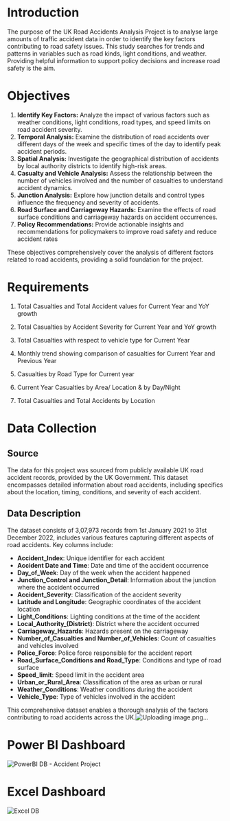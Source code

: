 # Introduction
The purpose of the UK Road Accidents Analysis Project is to analyse large amounts of traffic accident data in order to identify the key factors contributing to road safety issues. This study searches for trends and patterns in variables such as road kinds, light conditions, and weather. Providing helpful information to support policy decisions and increase road safety is the aim.
# Objectives
1. **Identify Key Factors:** Analyze the impact of various factors such as weather conditions, light conditions, road types, and speed limits on road accident severity.
2. **Temporal Analysis:** Examine the distribution of road accidents over different days of the week and specific times of the day to identify peak accident periods.
3. **Spatial Analysis:** Investigate the geographical distribution of accidents by local authority districts to identify high-risk areas.
4. **Casualty and Vehicle Analysis:** Assess the relationship between the number of vehicles involved and the number of casualties to understand accident dynamics.
5. **Junction Analysis:** Explore how junction details and control types influence the frequency and severity of accidents.
6. **Road Surface and Carriageway Hazards:** Examine the effects of road surface conditions and carriageway hazards on accident occurrences.
7. **Policy Recommendations:** Provide actionable insights and recommendations for policymakers to improve road safety and reduce accident rates

These objectives comprehensively cover the analysis of different factors related to road accidents, providing a solid foundation for the project.
# Requirements
1.	Total Casualties and Total Accident values for Current Year and YoY growth

2.	Total Casualties by Accident Severity for Current Year and YoY growth

3.	Total Casualties with respect to vehicle type for Current Year

4.	Monthly trend showing comparison of casualties for Current Year and Previous Year

5.	Casualties by Road Type for Current year

6.	Current Year Casualties by Area/ Location & by Day/Night

7.	Total Casualties and Total Accidents by Location
# Data Collection

## Source

The data for this project was sourced from publicly available UK road accident records, provided by the UK Government. This dataset encompasses detailed information about road accidents, including specifics about the location, timing, conditions, and severity of each accident.

## Data Description

The dataset consists of 3,07,973 records from 1st January 2021 to 31st December 2022, includes various features capturing different aspects of road accidents. Key columns include:
- **Accident_Index**: Unique identifier for each accident
- **Accident Date and Time**: Date and time of the accident occurrence
- **Day_of_Week**: Day of the week when the accident happened
- **Junction_Control and Junction_Detail**: Information about the junction where the accident occurred
- **Accident_Severity**: Classification of the accident severity
- **Latitude and Longitude**: Geographic coordinates of the accident location
- **Light_Conditions**: Lighting conditions at the time of the accident
- **Local_Authority_(District)**: District where the accident occurred
- **Carriageway_Hazards**: Hazards present on the carriageway
- **Number_of_Casualties and Number_of_Vehicles**: Count of casualties and vehicles involved
- **Police_Force**: Police force responsible for the accident report
- **Road_Surface_Conditions and Road_Type**: Conditions and type of road surface
- **Speed_limit**: Speed limit in the accident area
- **Urban_or_Rural_Area**: Classification of the area as urban or rural
- **Weather_Conditions**: Weather conditions during the accident
- **Vehicle_Type**: Type of vehicles involved in the accident

This comprehensive dataset enables a thorough analysis of the factors contributing to road accidents across the UK.![Uploading image.png…]()


# Power BI Dashboard
![PowerBI DB - Accident Project](https://github.com/akshaysangave/UK-Road-Accidents-Analysis/assets/156088551/a20e3ddd-1be9-4989-bd56-e4c93d47a37f)
# Excel Dashboard
![Excel DB](https://github.com/akshaysangave/UK-Road-Accidents-Analysis/assets/156088551/c89fd9af-a024-41e1-935b-2260afd58b5b)
